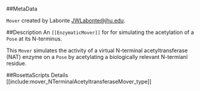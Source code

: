 ##MetaData

`Mover` created by Labonte <JWLabonte@jhu.edu>.

##Description
An `[[EnzymaticMover]]` for for simulating the acetylation of a `Pose` at its N-terminus.

This `Mover` simulates the activity of a virtual N-terminal acetyltransferase (NAT) enzyme on a `Pose` by acetylating a biologically relevant N-termianl residue.

##RosettaScripts Details
[[include:mover_NTerminalAcetyltransferaseMover_type]]
